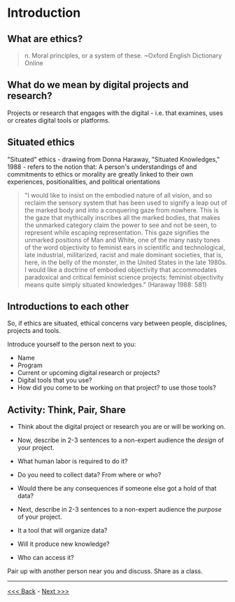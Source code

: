 # Introduction

## What are ethics?

> n. Moral principles, or a system of these.
	~Oxford English Dictionary Online

## What do we mean by digital projects and research?

Projects or research that engages with the digital - i.e. that examines, uses or creates digital tools or platforms.  

## Situated ethics  

"Situated" ethics - drawing from Donna Haraway, "Situated Knowledges," 1988 - refers to the notion that: 
A person's understandings of and commitments to ethics or morality are greatly linked to their own experiences, positionalities, and political orientations 

> "I would like to insist on the embodied nature of all vision, and so reclaim the sensory system that has been used to signify a leap out of the marked body and into a conquering gaze from nowhere. This is the gaze that mythically inscribes all the marked bodies, that makes the unmarked category claim the power to see and not be seen, to represent while escaping representation. This gaze signifies the unmarked positions of Man and White, one of the many nasty tones of the word objectivity to feminist ears in scientific and technological, late industrial, militarized, racist and male dominant societies, that is, here, in the belly of the monster, in the United States in the late 1980s. I would like a doctrine of embodied objectivity  that accommodates paradoxical and critical feminist science projects: feminist objectivity means quite simply situated knowledges." (Haraway 1988: 581)  

## Introductions to each other

So, if ethics are situated, ethical concerns vary between people, disciplines, projects and tools.  

Introduce yourself to the person next to you:  

* Name
* Program
* Current or upcoming digital research or projects? 
* Digital tools that you use?
* How did you come to be working on that project? to use those tools? 

## Activity: Think, Pair, Share  

* Think about the digital project or research you are or will be working on. 
* Now, describe in 2-3 sentences to a non-expert audience the *design* of your project.  
* What human labor is required to do it?  
* Do you need to collect data? From where or who? 
* Would there be any consequences if someone else got a hold of that data?  

* Next, describe in 2-3 sentences to a non-expert audience the *purpose* of your project.
* It a tool that will organize data?  
* Will it produce new knowledge?  
* Who can access it?  

Pair up with another person near you and discuss. Share as a class.   

******

[<<< Back](README.md) - [Next >>>](levelsimpact.md)






